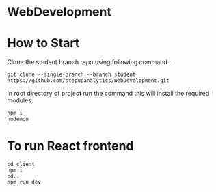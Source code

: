 # WebDevelopment

# How to Start
Clone the student branch repo using following command :
```
git clone --single-branch --branch student https://github.com/stepupanalytics/WebDevelopment.git

```

In root directory of project run the command this will install the required modules:
```
npm i
nodemon
```

# To run React frontend 
```
cd client
npm i
cd..
npm run dev
```
